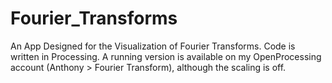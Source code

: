 # Fourier_Transforms
An App Designed for the Visualization of Fourier Transforms.
Code is written in Processing.
A running version is available on my OpenProcessing account (Anthony > Fourier Transform), although the scaling is off. 
